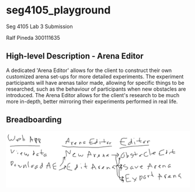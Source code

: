# seg4105_playground
Seg 4105
Lab 3 Submission

Ralf Pineda 
300111635

## High-level Description - Arena Editor

A dedicated 'Arena Editor' allows for the client to construct their own customized arena set-ups for more detailed experiments. The experiment participants will have arenas tailor made, allowing for specific things to be researched, such as the behaviour of participants when new obstacles are introduced. The Arena Editor allows for the client's research to be much more in-depth, better mirroring their experiments performed in real life. 

## Breadboarding 

![breadboard](breadboard.png)


